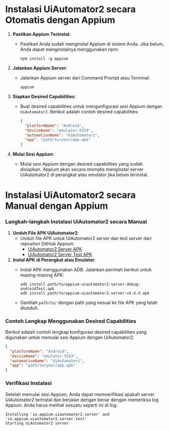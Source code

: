 # **Instalasi UiAutomator2 secara Otomatis dengan Appium**

1. **Pastikan Appium Terinstal**:
    - Pastikan Anda sudah menginstal Appium di sistem Anda. Jika belum, Anda dapat menginstalnya menggunakan npm:
        
        ```
        npm install -g appium
        
        ```
        
2. **Jalankan Appium Server**:
    - Jalankan Appium server dari Command Prompt atau Terminal:
        
        ```
        appium
        
        ```
3. **Siapkan Desired Capabilities**:
    - Buat desired capabilities untuk mengonfigurasi sesi Appium dengan `UiAutomator2`. Berikut adalah contoh desired capabilities:
        
        ```json
        {
          "platformName": "Android",
          "deviceName": "emulator-5554",
          "automationName": "UiAutomator2",
          "app": "path/to/your/app.apk"
        }
        
        ```
        
4. **Mulai Sesi Appium**:
    - Mulai sesi Appium dengan desired capabilities yang sudah disiapkan. Appium akan secara otomatis menginstal server UiAutomator2 di perangkat atau emulator jika belum terinstal.


# **Instalasi UiAutomator2 secara Manual dengan Appium**

### Langkah-langkah Instalasi UiAutomator2 secara Manual

1. **Unduh File APK UiAutomator2**:
    - Unduh file APK untuk UiAutomator2 server dan test server dari repositori GitHub Appium:
        - [UiAutomator2 Server APK](https://github.com/appium/appium-uiautomator2-server/releases)
        - [UiAutomator2 Server Test APK](https://github.com/appium/appium-uiautomator2-server/releases)
2. **Instal APK di Perangkat atau Emulator**:
    - Instal APK menggunakan ADB. Jalankan perintah berikut untuk masing-masing APK:
        
        ```
        adb install path/to/appium-uiautomator2-server-debug-androidTest.apk
        adb install path/to/appium-uiautomator2-server-vX.X.X.apk
        
        ```
        
    - Gantilah `path/to/` dengan path yang sesuai ke file APK yang telah diunduh.

### Contoh Lengkap Menggunakan Desired Capabilities

Berikut adalah contoh lengkap konfigurasi desired capabilities yang digunakan untuk memulai sesi Appium dengan UiAutomator2:

```json
{
  "platformName": "Android",
  "deviceName": "emulator-5554",
  "automationName": "UiAutomator2",
  "app": "path/to/your/app.apk"
}

```

### Verifikasi Instalasi

Setelah memulai sesi Appium, Anda dapat memverifikasi apakah server UiAutomator2 terinstal dan berjalan dengan benar dengan memeriksa log Appium. Anda harus melihat sesuatu seperti ini di log:

```
Installing 'io.appium.uiautomator2.server' and 'io.appium.uiautomator2.server.test'
Starting UiAutomator2 server

```
